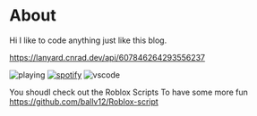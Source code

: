 # About
Hi I like to code anything just like this blog.

https://lanyard.cnrad.dev/api/607846264293556237

![playing](https://api.statusbadges.me/badge/playing/607846264293556237?style=for-the-badge)
[![spotify](https://api.statusbadges.me/badge/spotify/607846264293556237?style=for-the-badge)](https://api.statusbadges.me/openspotify/607846264293556237)
![vscode](https://api.statusbadges.me/badge/vscode/607846264293556237?style=for-the-badge)

You shoudl check out the Roblox Scripts
To have some more fun
https://github.com/ballv12/Roblox-script 